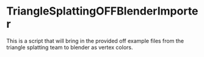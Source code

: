 # TriangleSplattingOFFBlenderImporter
This is a script that will bring in the provided off example files from the triangle splatting team to blender as vertex colors.
